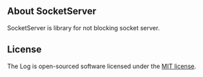 ## About SocketServer

SocketServer is library for not blocking socket server.


## License

The Log is open-sourced software licensed under the [MIT license](https://opensource.org/licenses/MIT).
